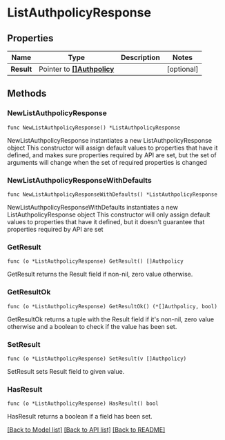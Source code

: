# ListAuthpolicyResponse

## Properties

Name | Type | Description | Notes
------------ | ------------- | ------------- | -------------
**Result** | Pointer to [**[]Authpolicy**](Authpolicy.md) |  | [optional] 

## Methods

### NewListAuthpolicyResponse

`func NewListAuthpolicyResponse() *ListAuthpolicyResponse`

NewListAuthpolicyResponse instantiates a new ListAuthpolicyResponse object
This constructor will assign default values to properties that have it defined,
and makes sure properties required by API are set, but the set of arguments
will change when the set of required properties is changed

### NewListAuthpolicyResponseWithDefaults

`func NewListAuthpolicyResponseWithDefaults() *ListAuthpolicyResponse`

NewListAuthpolicyResponseWithDefaults instantiates a new ListAuthpolicyResponse object
This constructor will only assign default values to properties that have it defined,
but it doesn't guarantee that properties required by API are set

### GetResult

`func (o *ListAuthpolicyResponse) GetResult() []Authpolicy`

GetResult returns the Result field if non-nil, zero value otherwise.

### GetResultOk

`func (o *ListAuthpolicyResponse) GetResultOk() (*[]Authpolicy, bool)`

GetResultOk returns a tuple with the Result field if it's non-nil, zero value otherwise
and a boolean to check if the value has been set.

### SetResult

`func (o *ListAuthpolicyResponse) SetResult(v []Authpolicy)`

SetResult sets Result field to given value.

### HasResult

`func (o *ListAuthpolicyResponse) HasResult() bool`

HasResult returns a boolean if a field has been set.


[[Back to Model list]](../README.md#documentation-for-models) [[Back to API list]](../README.md#documentation-for-api-endpoints) [[Back to README]](../README.md)


